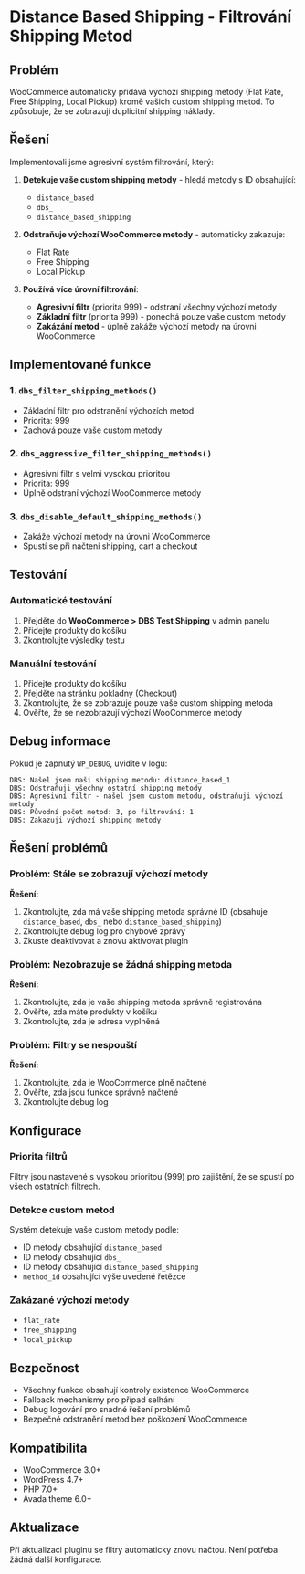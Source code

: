 # Distance Based Shipping - Filtrování Shipping Metod

## Problém

WooCommerce automaticky přidává výchozí shipping metody (Flat Rate, Free Shipping, Local Pickup) kromě vašich custom shipping metod. To způsobuje, že se zobrazují duplicitní shipping náklady.

## Řešení

Implementovali jsme agresivní systém filtrování, který:

1. **Detekuje vaše custom shipping metody** - hledá metody s ID obsahující:
   - `distance_based`
   - `dbs_`
   - `distance_based_shipping`

2. **Odstraňuje výchozí WooCommerce metody** - automaticky zakazuje:
   - Flat Rate
   - Free Shipping  
   - Local Pickup

3. **Používá více úrovní filtrování**:
   - **Agresivní filtr** (priorita 999) - odstraní všechny výchozí metody
   - **Základní filtr** (priorita 999) - ponechá pouze vaše custom metody
   - **Zakázání metod** - úplně zakáže výchozí metody na úrovni WooCommerce

## Implementované funkce

### 1. `dbs_filter_shipping_methods()`
- Základní filtr pro odstranění výchozích metod
- Priorita: 999
- Zachová pouze vaše custom metody

### 2. `dbs_aggressive_filter_shipping_methods()`
- Agresivní filtr s velmi vysokou prioritou
- Priorita: 999
- Úplně odstraní výchozí WooCommerce metody

### 3. `dbs_disable_default_shipping_methods()`
- Zakáže výchozí metody na úrovni WooCommerce
- Spustí se při načtení shipping, cart a checkout

## Testování

### Automatické testování
1. Přejděte do **WooCommerce > DBS Test Shipping** v admin panelu
2. Přidejte produkty do košíku
3. Zkontrolujte výsledky testu

### Manuální testování
1. Přidejte produkty do košíku
2. Přejděte na stránku pokladny (Checkout)
3. Zkontrolujte, že se zobrazuje pouze vaše custom shipping metoda
4. Ověřte, že se nezobrazují výchozí WooCommerce metody

## Debug informace

Pokud je zapnutý `WP_DEBUG`, uvidíte v logu:
```
DBS: Našel jsem naši shipping metodu: distance_based_1
DBS: Odstraňuji všechny ostatní shipping metody
DBS: Agresivní filtr - našel jsem custom metodu, odstraňuji výchozí metody
DBS: Původní počet metod: 3, po filtrování: 1
DBS: Zakazuji výchozí shipping metody
```

## Řešení problémů

### Problém: Stále se zobrazují výchozí metody
**Řešení:**
1. Zkontrolujte, zda má vaše shipping metoda správné ID (obsahuje `distance_based`, `dbs_` nebo `distance_based_shipping`)
2. Zkontrolujte debug log pro chybové zprávy
3. Zkuste deaktivovat a znovu aktivovat plugin

### Problém: Nezobrazuje se žádná shipping metoda
**Řešení:**
1. Zkontrolujte, zda je vaše shipping metoda správně registrována
2. Ověřte, zda máte produkty v košíku
3. Zkontrolujte, zda je adresa vyplněná

### Problém: Filtry se nespouští
**Řešení:**
1. Zkontrolujte, zda je WooCommerce plně načtené
2. Ověřte, zda jsou funkce správně načtené
3. Zkontrolujte debug log

## Konfigurace

### Priorita filtrů
Filtry jsou nastavené s vysokou prioritou (999) pro zajištění, že se spustí po všech ostatních filtrech.

### Detekce custom metod
Systém detekuje vaše custom metody podle:
- ID metody obsahující `distance_based`
- ID metody obsahující `dbs_`
- ID metody obsahující `distance_based_shipping`
- `method_id` obsahující výše uvedené řetězce

### Zakázané výchozí metody
- `flat_rate`
- `free_shipping`
- `local_pickup`

## Bezpečnost

- Všechny funkce obsahují kontroly existence WooCommerce
- Fallback mechanismy pro případ selhání
- Debug logování pro snadné řešení problémů
- Bezpečné odstranění metod bez poškození WooCommerce

## Kompatibilita

- WooCommerce 3.0+
- WordPress 4.7+
- PHP 7.0+
- Avada theme 6.0+

## Aktualizace

Při aktualizaci pluginu se filtry automaticky znovu načtou. Není potřeba žádná další konfigurace. 